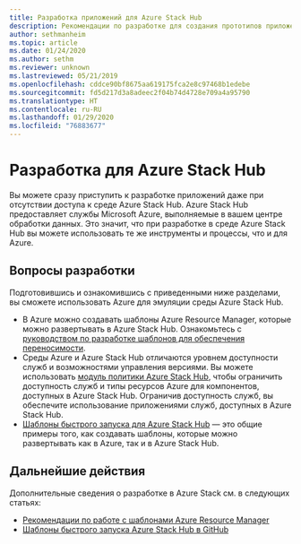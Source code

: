 ```yaml
---
title: Разработка приложений для Azure Stack Hub
description: Рекомендации по разработке для создания прототипов приложений в Azure Stack Hub с использованием служб Azure.
author: sethmanheim
ms.topic: article
ms.date: 01/24/2020
ms.author: sethm
ms.reviewer: unknown
ms.lastreviewed: 05/21/2019
ms.openlocfilehash: cddce90bf8675aa619175fca2e8c97468b1edebe
ms.sourcegitcommit: fd5d217d3a8adeec2f04b74d4728e709a4a95790
ms.translationtype: HT
ms.contentlocale: ru-RU
ms.lasthandoff: 01/29/2020
ms.locfileid: "76883677"
---
```

# <a name="develop-for-azure-stack-hub"></a>Разработка для Azure Stack Hub

Вы можете сразу приступить к разработке приложений даже при отсутствии доступа к среде Azure Stack Hub. Azure Stack Hub предоставляет службы Microsoft Azure, выполняемые в вашем центре обработки данных. Это значит, что при разработке в среде Azure Stack Hub вы можете использовать те же инструменты и процессы, что и для Azure.

## <a name="development-considerations"></a>Вопросы разработки

Подготовившись и ознакомившись с приведенными ниже разделами, вы сможете использовать Azure для эмуляции среды Azure Stack Hub.

* В Azure можно создавать шаблоны Azure Resource Manager, которые можно развертывать в Azure Stack Hub. Ознакомьтесь с [руководством по разработке шаблонов для обеспечения переносимости](azure-stack-develop-templates.md).
* Среды Azure и Azure Stack Hub отличаются уровнем доступности служб и возможностями управления версиями. Вы можете использовать [модуль политики Azure Stack Hub](azure-stack-policy-module.md), чтобы ограничить доступность служб и типы ресурсов Azure для компонентов, доступных в Azure Stack Hub. Ограничив доступность служб, вы обеспечите использование приложениями служб, доступных в Azure Stack Hub.
* [Шаблоны быстрого запуска для Azure Stack Hub](https://github.com/Azure/AzureStack-QuickStart-Templates) — это общие примеры того, как создавать шаблоны, которые можно развертывать как в Azure, так и в Azure Stack Hub.

## <a name="next-steps"></a>Дальнейшие действия

Дополнительные сведения о разработке в Azure Stack см. в следующих статьях:

* [Рекомендации по работе с шаблонами Azure Resource Manager](azure-stack-develop-templates.md)
* [Шаблоны быстрого запуска Azure Stack Hub в GitHub](https://github.com/Azure/AzureStack-QuickStart-Templates)
